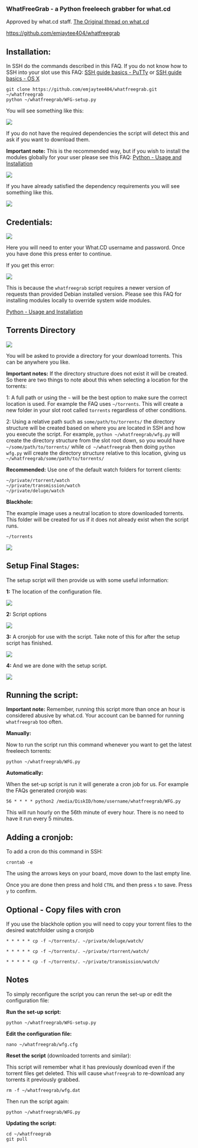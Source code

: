 
### WhatFreeGrab - a Python freeleech grabber for what.cd

Approved by what.cd staff. [The Original thread on what.cd](https://what.cd/forums.php?action=viewthread&threadid=183793)

https://github.com/emjaytee404/whatfreegrab

Installation:
---

In SSH do the commands described in this FAQ. If you do not know how to SSH into your slot use this FAQ: [SSH guide basics - PuTTy](https://www.feralhosting.com/faq/view?question=12) or [SSH guide basics - OS X](https://www.feralhosting.com/faq/view?question=217)

~~~
git clone https://github.com/emjaytee404/whatfreegrab.git ~/whatfreegrab
python ~/whatfreegrab/WFG-setup.py
~~~

You will see something like this:

![](https://raw.github.com/feralhosting/feralfilehosting/master/Feral%20Wiki/Software/whatfreegrab/install-1.png)

If you do not have the required dependencies the script will detect this and ask if you want to download them.

**Important note:** This is the recommended way, but if you wish to install the modules globally for your user please see this FAQ: [Python - Usage and Installation](https://www.feralhosting.com/faq/view?question=204)

![](https://raw.github.com/feralhosting/feralfilehosting/master/Feral%20Wiki/Software/whatfreegrab/install-2.png)

If you have already satisfied the dependency requirements you will see something like this.

![](https://raw.github.com/feralhosting/feralfilehosting/master/Feral%20Wiki/Software/whatfreegrab/install-3.png)

Credentials:
---

![](https://raw.github.com/feralhosting/feralfilehosting/master/Feral%20Wiki/Software/whatfreegrab/credentials.png)

Here you will need to enter your What.CD username and password. Once you have done this press enter to continue.

If you get this error:

![](https://raw.github.com/feralhosting/feralfilehosting/master/Feral%20Wiki/Software/whatfreegrab/error.png)

This is because the `whatfreegrab` script requires a newer version of requests than provided Debian installed version. Please see this FAQ for installing modules locally to override system wide modules. 

[Python - Usage and Installation](https://www.feralhosting.com/faq/view?question=204)

Torrents Directory
---

![](https://raw.github.com/feralhosting/feralfilehosting/master/Feral%20Wiki/Software/whatfreegrab/target-1.png)

You will be asked to provide a directory for your download torrents. This can be anywhere you like.

**Important notes:** If the directory structure does not exist it will be created. So there are two things to note about this when selecting a location for the torrents:

1: A full path or using the `~` will be the best option to make sure the correct location is used. For example the FAQ uses `~/torrents`. This will create a new folder in your slot root called `torrents` regardless of other conditions.

2: Using a relative path such as `some/path/to/torrents/` the directory structure will be created based on where you are located in SSH and how you execute the script. For example, `python ~/whatfreegrab/wfg.py` will create the directory structure from the slot root down, so you would have `~/some/path/to/torrents/` while `cd ~/whatfreegrab` then doing `python wfg.py` will create the directory structure relative to this location, giving us `~/whatfreegrab/some/path/to/torrents/`

**Recommended:** Use one of the default watch folders for torrent clients:

~~~
~/private/rtorrent/watch
~/private/transmission/watch
~/private/deluge/watch
~~~

**Blackhole:**

The example image uses a neutral location to store downloaded torrents. This folder will be created for us if it does not already exist when the script runs.

~~~
~/torrents
~~~

![](https://raw.github.com/feralhosting/feralfilehosting/master/Feral%20Wiki/Software/whatfreegrab/target-2.png)

Setup Final Stages:
---

The setup script will then provide us with some useful information:

**1:** The location of the configuration file.

![](https://raw.github.com/feralhosting/feralfilehosting/master/Feral%20Wiki/Software/whatfreegrab/final-1.png)

**2:** Script options

![](https://raw.github.com/feralhosting/feralfilehosting/master/Feral%20Wiki/Software/whatfreegrab/final-2.png)

**3:** A cronjob for use with the script. Take note of this for after the setup script has finished.

![](https://raw.github.com/feralhosting/feralfilehosting/master/Feral%20Wiki/Software/whatfreegrab/final-3.png)

**4:** And we are done with the setup script.

![](https://raw.github.com/feralhosting/feralfilehosting/master/Feral%20Wiki/Software/whatfreegrab/final-4.png)

Running the script:
---

**Important note:** Remember, running this script more than once an hour is considered abusive by what.cd. Your account can be banned for running `whatfreegrab` too often.

**Manually:**

Now to run the script run this command whenever you want to get the latest freeleech torrents:

~~~
python ~/whatfreegrab/WFG.py
~~~

**Automatically:**

When the set-up script is run it will generate a cron job for us. For example the FAQs generated cronjob was:

~~~
56 * * * * python2 /media/DiskID/home/username/whatfreegrab/WFG.py
~~~

This will run hourly on the 56th minute of every hour. There is no need to have it run every 5 minutes.

Adding a cronjob:
---

To add a cron do this command in SSH:

~~~
crontab -e
~~~

The using the arrows keys on your board, move down to the last empty line. 

Once you are done then press and hold `CTRL` and then press `x` to save. Press `y` to confirm.

Optional - Copy files with cron
---

If you use the blackhole option you will need to copy your torrent files to the desired watchfolder using a cronjob

~~~
* * * * * cp -f ~/torrents/. ~/private/deluge/watch/
~~~

~~~
* * * * * cp -f ~/torrents/. ~/private/rtorrent/watch/
~~~

~~~
* * * * * cp -f ~/torrents/. ~/private/transmission/watch/
~~~

Notes
---

To simply reconfigure the script you can rerun the set-up or edit the configuration file:

**Run the set-up script:**

~~~
python ~/whatfreegrab/WFG-setup.py
~~~

**Edit the configuration file:**

~~~
nano ~/whatfreegrab/wfg.cfg
~~~

**Reset the script** (downloaded torrents and similar):

This script will remember what it has previously download even if the torrent files get deleted. This will cause `whatfreegrab` to re-download any torrents it previously grabbed.

~~~
rm -f ~/whatfreegrab/wfg.dat
~~~

Then run the script again:

~~~
python ~/whatfreegrab/WFG.py
~~~

**Updating the script:**

~~~
cd ~/whatfreegrab
git pull
~~~



